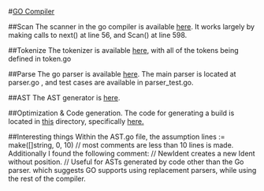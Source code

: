 #[GO Compiler](https://github.com/golang)


##Scan
The scanner in the go compiler is available [here](https://github.com/golang/go/blob/master/src/go/scanner/scanner.go).  It works largely by making calls to next() at line 56, and Scan() at line 598.

##Tokenize
The tokenizer is available [here](https://github.com/golang/go/tree/master/src/go/token), with all of the tokens being defined in token.go

##Parse
The go parser is available [here](https://github.com/golang/go/tree/master/src/go/parser).  The main parser is located at parser.go , and test cases are available in parser_test.go.

##AST
The AST generator is [here](https://github.com/golang/go/blob/master/src/go/ast/ast.go).

##Optimization & Code generation.
The code for generating a build is located in [this](https://github.com/golang/go/tree/master/src/go/build) directory, specifically [here.](https://github.com/golang/go/blob/master/src/go/build/build.go)

##Interesting things
Within the AST.go file, the assumption 
lines := make([]string, 0, 10) // most comments are less than 10 lines
is made.
Additionally I found the following comment:
// NewIdent creates a new Ident without position.
// Useful for ASTs generated by code other than the Go parser.
which suggests GO supports using replacement parsers, while using the rest of the compiler.
